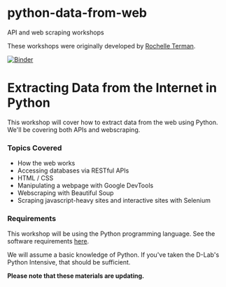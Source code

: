 # python-data-from-web
API and web scraping workshops

These workshops were originally developed by [Rochelle Terman](https://github.com/rochelleterman).

[![Binder](http://mybinder.org/badge.svg)](http://mybinder.org:/repo/dlab-berkeley/python-data-from-web)

# Extracting Data from the Internet in Python

This workshop will cover how to extract data from the web using Python. We'll be covering both APIs and webscraping.

### Topics Covered

- How the web works
- Accessing databases via RESTful APIs
- HTML / CSS 
- Manipulating a webpage with Google DevTools
- Webscraping with Beautiful Soup
- Scraping javascript-heavy sites and interactive sites with Selenium

### Requirements

This workshop will be using the Python programming language. See the software requirements [here](B_Tech-Requirements.md).

We will assume a basic knowledge of Python. If you've taken the D-Lab's Python Intensive, that should be sufficient. 

**Please note that these materials are updating.**
